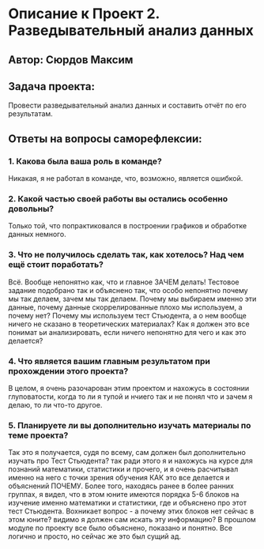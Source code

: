 # Описание к Проект 2. Разведывательный анализ данных 
## Автор: Сюрдов Максим

## Задача проекта:
Провести разведывательный анализ данных и составить отчёт по его результатам. 

## Ответы на вопросы саморефлексии:

### 1. Какова была ваша роль в команде?
Никакая, я не работал в команде, что, возможно, является ошибкой.

### 2. Какой частью своей работы вы остались особенно довольны?
Только той, что попрактиковался в построении графиков и обработке данных немного.

### 3. Что не получилось сделать так, как хотелось? Над чем ещё стоит поработать?
Всё. Вообще непонятно как, что и главное ЗАЧЕМ делать! Тестовое задание подобрано так и объяснено так, что особо непонятно почему мы так делаем, зачем мы так делаем. Почему мы выбираем именно эти данные, почему данные скоррелированные плохо мы используем, а почему нет? Почему мы используем тест Стьюдента, а о нем вообще ничего не сказано в теоретических материалах? Как я должен это все понимат ьи анализировать, если ничего непонятно для чего и как это делается?

### 4. Что является вашим главным результатом при прохождении этого проекта?
В целом, я очень разочарован этим проектом и нахожусь в состоянии глуповатости, когда то ли я тупой и нчиего так и не понял что и зачем я делаю, то ли что-то другое.

### 5. Планируете ли вы дополнительно изучать материалы по теме проекта?
Так это я получается, судя по всему, сам должен был дополнительно изучать про Тест Стьюдента? так ради этого я и нахожусь на курсе для познаний математики, статистики и прочего, и я очень расчитывал именно на него с точки зрения обучения КАК это все делается и объяснений ПОЧЕМУ.
Более того, находясь ранее в более ранних группах, я видел, что в этом юните имеются порядка 5-6 блоков на изучение именно математики и статистики, где и объяснено про этот тест Стьюдента.
Вохникает вопрос - а почему этих блоков нет сейчас в этом юните? видимо я должен сам искать эту информацию?
В прошлом модуле по проекту все было объяснено, показано и понятно. Все логично и просто, но сейчас же это был сущий ад.
